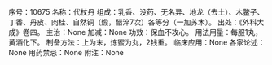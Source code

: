 序号：10675
名称：代杖丹
组成：乳香、没药、无名异、地龙（去土）、木鳖子、丁香、丹皮、肉桂、自然铜（煅，醋淬7次）各等分（一加苏木）。
出处：《外科大成》卷四。
主治：None
加减：None
功效：保血不攻心。
用法用量：每服1丸，黄酒化下。
制备方法：上为末，炼蜜为丸，2钱重。
临床应用：None
各家论述：None
用药禁忌：None
附注：None
